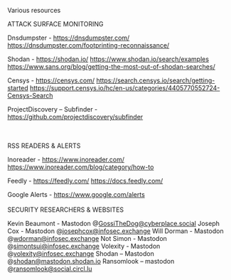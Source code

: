 Various resources

ATTACK SURFACE MONITORING

Dnsdumpster - https://dnsdumpster.com/
https://dnsdumpster.com/footprinting-reconnaissance/

Shodan - https://shodan.io/
https://www.shodan.io/search/examples
https://www.sans.org/blog/getting-the-most-out-of-shodan-searches/

Censys - https://censys.com/
https://search.censys.io/search/getting-started
https://support.censys.io/hc/en-us/categories/4405770552724-Censys-Search

ProjectDiscovery – Subfinder - https://github.com/projectdiscovery/subfinder

<br>
<br>
RSS READERS & ALERTS

Inoreader - https://www.inoreader.com/
https://www.inoreader.com/blog/category/how-to

Feedly - https://feedly.com/
https://docs.feedly.com/

Google Alerts - https://www.google.com/alerts
<br>
<br>
SECURITY RESEARCHERS & WEBSITES

Kevin Beaumont - Mastodon @GossiTheDog@cyberplace.social
Joseph Cox - Mastodon @josephcox@infosec.exchange
Will Dorman - Mastodon @wdorman@infosec.exchange
Not Simon - Mastodon @simontsui@infosec.exchange
Volexity - Mastodon @volexity@infosec.exchange
Shodan – Mastodon @shodan@mastodon.shodan.io
Ransomlook – mastodon @ransomlook@social.circl.lu
